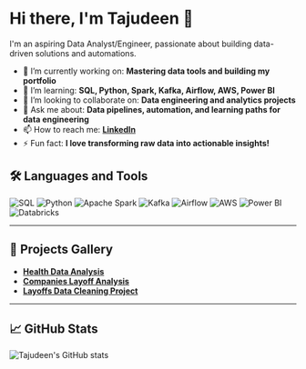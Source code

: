 # Hi there, I'm Tajudeen 👋

I'm an aspiring Data Analyst/Engineer, passionate about building data-driven solutions and automations.

- 🔭 I’m currently working on: **Mastering data tools and building my portfolio**
- 🌱 I’m learning: **SQL, Python, Spark, Kafka, Airflow, AWS, Power BI**
- 👯 I’m looking to collaborate on: **Data engineering and analytics projects**
- 💬 Ask me about: **Data pipelines, automation, and learning paths for data engineering**
- 📫 How to reach me: [**LinkedIn**](https://www.linkedin.com/in/tajudeenlukuman)
- ⚡ Fun fact: **I love transforming raw data into actionable insights!**

## 🛠️ Languages and Tools

![SQL](https://img.shields.io/badge/-SQL-4479A1?style=flat-square&logo=postgresql&logoColor=fff)
![Python](https://img.shields.io/badge/-Python-3776AB?style=flat-square&logo=python&logoColor=fff)
![Apache Spark](https://img.shields.io/badge/-Spark-E25A1C?style=flat-square&logo=apachespark&logoColor=fff)
![Kafka](https://img.shields.io/badge/-Kafka-231F20?style=flat-square&logo=apachekafka&logoColor=fff)
![Airflow](https://img.shields.io/badge/-Airflow-017CEE?style=flat-square&logo=apacheairflow&logoColor=fff)
![AWS](https://img.shields.io/badge/-AWS-232F3E?style=flat-square&logo=amazonaws&logoColor=fff)
![Power BI](https://img.shields.io/badge/-PowerBI-F2C811?style=flat-square&logo=powerbi&logoColor=fff)
![Databricks](https://img.shields.io/badge/Databricks-181825?style=flat-square&logo=databricks&logoColor=fff)

---

## 🚀 Projects Gallery

- [**Health Data Analysis**](https://github.com/tajudeenlukuman/Health-Data-Analysis)
- [**Companies Layoff Analysis**](https://github.com/tajudeenlukuman/SQL-Project-Exploratory-Data-Analysis-Layoffs)
- [**Layoffs Data Cleaning Project**](https://github.com/tajudeenlukuman/SQL-Project-Data-Cleaning)

---

## 📈 GitHub Stats

![Tajudeen's GitHub stats](https://github-readme-stats.vercel.app/api?username=tajudeenlukuman&show_icons=true&theme=radical)

<!--
**tajudeenlukuman/tajudeenlukuman** is a ✨ _special_ ✨ repository because its `README.md` (this file) appears on your GitHub profile.
-->
